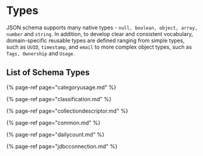 # Types

JSON schema supports many native types - `null, boolean, object, array, number` and `string`. In addition, to develop clear and consistent vocabulary, domain-specific reusable types are defined ranging from simple types, such as `UUID`, `timestamp`, and `email` to more complex object types, such as `Tags, Ownership` and `Usage`.

## List of Schema Types

{% page-ref page="categoryusage.md" %}

{% page-ref page="classification.md" %}

{% page-ref page="collectiondescriptor.md" %}

{% page-ref page="common.md" %}

{% page-ref page="dailycount.md" %}

{% page-ref page="jdbcconnection.md" %}

